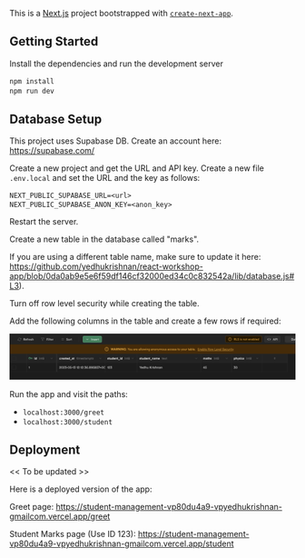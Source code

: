 This is a [Next.js](https://nextjs.org/) project bootstrapped with [`create-next-app`](https://github.com/vercel/next.js/tree/canary/packages/create-next-app).

## Getting Started

Install the dependencies and run the development server

```bash
npm install
npm run dev
```

## Database Setup

This project uses Supabase DB. Create an account here: https://supabase.com/

Create a new project and get the URL and API key. Create a new file `.env.local` and set the URL and the key as follows:

```
NEXT_PUBLIC_SUPABASE_URL=<url>
NEXT_PUBLIC_SUPABASE_ANON_KEY=<anon_key>
```

Restart the server.

Create a new table in the database called "marks". 

If you are using a different table name, make sure to update it here: https://github.com/yedhukrishnan/react-workshop-app/blob/0da0ab9e5e6f59df146cf32000ed34c0c832542a/lib/database.js#L3). 

Turn off row level security while creating the table.

Add the following columns in the table and create a few rows if required:

![image](https://raw.githubusercontent.com/yedhukrishnan/react-workshop-app/main/images/table.png)

Run the app and visit the paths: 

- `localhost:3000/greet`
- `localhost:3000/student`

## Deployment

<< To be updated >>

Here is a deployed version of the app:

Greet page: https://student-management-vp80du4a9-vpyedhukrishnan-gmailcom.vercel.app/greet

Student Marks page (Use ID 123): https://student-management-vp80du4a9-vpyedhukrishnan-gmailcom.vercel.app/student
